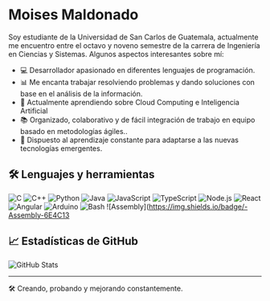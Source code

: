 # Moises Maldonado
Soy estudiante de la Universidad de San Carlos de Guatemala, actualmente me encuentro entre el octavo y noveno semestre de la carrera de Ingeniería en Ciencias y Sistemas.
Algunos aspectos interesantes sobre mí:

- 💻 Desarrollador apasionado en diferentes lenguajes de programación.  
- 📊 Me encanta trabajar resolviendo problemas y dando soluciones con base en el análisis de la información. 
- 🚀 Actualmente aprendiendo sobre Cloud Computing e Inteligencia Artificial
- 📚 Organizado, colaborativo y de fácil integración de trabajo en equipo basado en metodologías ágiles..
- 🧠 Dispuesto al aprendizaje constante para adaptarse a las nuevas tecnologías emergentes.

## 🛠️ Lenguajes y herramientas
![C](https://img.shields.io/badge/-C-00599C?style=flat&logo=c)
![C++](https://img.shields.io/badge/-C++-00599C?style=flat&logo=c%2b%2b)
![Python](https://img.shields.io/badge/-Python-3776AB?style=flat&logo=python)
![Java](https://img.shields.io/badge/-Java-007396?style=flat&logo=java)
![JavaScript](https://img.shields.io/badge/-JavaScript-F7DF1E?style=flat&logo=javascript&logoColor=black)
![TypeScript](https://img.shields.io/badge/-TypeScript-3178C6?style=flat&logo=typescript)
![Node.js](https://img.shields.io/badge/-Node.js-339933?style=flat&logo=node.js)
![React](https://img.shields.io/badge/-React-61DAFB?style=flat&logo=react&logoColor=black)
![Angular](https://img.shields.io/badge/-Angular-DD0031?style=flat&logo=angular&logoColor=white)
![Arduino](https://img.shields.io/badge/-Arduino-00979D?style=flat&logo=arduino)
![Bash](https://img.shields.io/badge/-Bash-4EAA25?style=flat&logo=gnubash&logoColor=white)
![Assembly](https://img.shields.io/badge/-Assembly-6E4C13


## 📈 Estadísticas de GitHub
![GitHub Stats](https://github-readme-stats.vercel.app/api?username=hrafnyr&show_icons=true&theme=radical)

---
🛠️ Creando, probando y mejorando constantemente.

